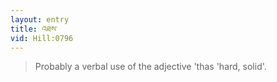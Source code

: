 ```yaml
---
layout: entry
title: འཐས་
vid: Hill:0796
---
```

> Probably a verbal use of the adjective 'thas 'hard, solid'\.


